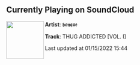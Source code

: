 ## Currently Playing on SoundCloud

[<img align="left" width="100" src="https://i1.sndcdn.com/artworks-Mxza8twUlFvPVAdB-HztaTg-t500x500.jpg">](https://soundcloud.com/bonque/thug-addicted-vol1)

**Artist**: 𝖇𝖔𝖓𝖖𝖚𝖊 

**Track**: THUG ADDICTED [VOL. I]

Last updated at 01/15/2022 15:44
